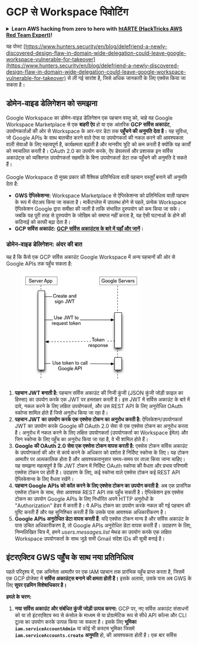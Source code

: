 # GCP से Workspace पिवोटिंग

<details>

<summary><strong>Learn AWS hacking from zero to hero with</strong> <a href="https://training.hacktricks.xyz/courses/arte"><strong>htARTE (HackTricks AWS Red Team Expert)</strong></a><strong>!</strong></summary>

HackTricks का समर्थन करने के अन्य तरीके:

* यदि आप अपनी **कंपनी का विज्ञापन HackTricks में देखना चाहते हैं** या **HackTricks को PDF में डाउनलोड करना चाहते हैं** तो [**सब्सक्रिप्शन प्लान्स**](https://github.com/sponsors/carlospolop) देखें!
* [**आधिकारिक PEASS & HackTricks स्वैग**](https://peass.creator-spring.com) प्राप्त करें
* [**The PEASS Family**](https://opensea.io/collection/the-peass-family) की खोज करें, हमारा विशेष [**NFTs**](https://opensea.io/collection/the-peass-family) संग्रह
* 💬 [**Discord group**](https://discord.gg/hRep4RUj7f) में **शामिल हों** या [**telegram group**](https://t.me/peass) में या **Twitter** 🐦 पर मुझे **फॉलो** करें [**@carlospolopm**](https://twitter.com/carlospolopm)**.**
* **HackTricks** के [**github repos**](https://github.com/carlospolop/hacktricks) और [**HackTricks Cloud**](https://github.com/carlospolop/hacktricks-cloud) में PRs सबमिट करके अपनी हैकिंग ट्रिक्स शेयर करें।

</details>

यह पोस्ट [https://www.hunters.security/en/blog/delefriend-a-newly-discovered-design-flaw-in-domain-wide-delegation-could-leave-google-workspace-vulnerable-for-takeover](https://www.hunters.security/en/blog/delefriend-a-newly-discovered-design-flaw-in-domain-wide-delegation-could-leave-google-workspace-vulnerable-for-takeover) से ली गई सारांश है, जिसे अधिक जानकारी के लिए एक्सेस किया जा सकता है।

## **डोमेन-वाइड डेलिगेशन को समझना**

Google Workspace का डोमेन-वाइड डेलिगेशन एक पहचान वस्तु को, चाहे वह Google Workspace Marketplace से एक **बाहरी ऐप** हो या एक आंतरिक **GCP सर्विस अकाउंट**, उपयोगकर्ताओं की ओर से Workspace के आर-पार डेटा तक **पहुँचने की अनुमति देता है**। यह सुविधा, जो Google APIs के साथ बातचीत करने वाले ऐप्स या उपयोगकर्ता की नकल करने की आवश्यकता वाली सेवाओं के लिए महत्वपूर्ण है, कार्यक्षमता बढ़ाती है और मानवीय त्रुटि को कम करती है क्योंकि यह कार्यों को स्वचालित करती है। OAuth 2.0 का उपयोग करके, ऐप डेवलपर्स और प्रशासक इन सर्विस अकाउंट्स को व्यक्तिगत उपयोगकर्ता सहमति के बिना उपयोगकर्ता डेटा तक पहुँचने की अनुमति दे सकते हैं।\
\
Google Workspace दो मुख्य प्रकार की वैश्विक प्रतिनिधित्व वाली पहचान वस्तुएँ बनाने की अनुमति देता है:

* **GWS ऐप्लिकेशन्स:** Workspace Marketplace से ऐप्लिकेशन्स को प्रतिनिधित्व वाली पहचान के रूप में सेटअप किया जा सकता है। मार्केटप्लेस में उपलब्ध होने से पहले, प्रत्येक Workspace ऐप्लिकेशन Google द्वारा समीक्षा की जाती है ताकि संभावित दुरुपयोग को कम किया जा सके। जबकि यह पूरी तरह से दुरुपयोग के जोखिम को समाप्त नहीं करता है, यह ऐसी घटनाओं के होने की कठिनाई को काफी बढ़ा देता है।
* **GCP सर्विस अकाउंट:** [**GCP सर्विस अकाउंट्स के बारे में यहाँ और जानें**](gcp-basic-information.md#service-accounts)।

### **डोमेन-वाइड डेलिगेशन: अंदर की बात**

यह है कि कैसे एक GCP सर्विस अकाउंट Google Workspace में अन्य पहचानों की ओर से Google APIs तक पहुँच सकता है:

<figure><img src="../../.gitbook/assets/image (11).png" alt=""><figcaption></figcaption></figure>

1. **पहचान JWT बनाती है:** पहचान सर्विस अकाउंट की निजी कुंजी (JSON कुंजी जोड़ी फ़ाइल का हिस्सा) का उपयोग करके एक JWT पर हस्ताक्षर करती है। इस JWT में सर्विस अकाउंट के बारे में दावे, नकल करने के लिए लक्षित उपयोगकर्ता, और उस REST API के लिए अनुरोधित OAuth स्कोप्स शामिल होते हैं जिसे अनुरोध किया जा रहा है।
2. **पहचान JWT का उपयोग करके एक एक्सेस टोकन का अनुरोध करती है:** ऐप्लिकेशन/उपयोगकर्ता JWT का उपयोग करके Google की OAuth 2.0 सेवा से एक एक्सेस टोकन का अनुरोध करता है। अनुरोध में नकल करने के लिए लक्षित उपयोगकर्ता (उपयोगकर्ता का Workspace ईमेल) और जिन स्कोप्स के लिए पहुँच का अनुरोध किया जा रहा है, वे भी शामिल होते हैं।
3. **Google की OAuth 2.0 सेवा एक एक्सेस टोकन वापस करती है:** एक्सेस टोकन सर्विस अकाउंट के उपयोगकर्ता की ओर से कार्य करने के अधिकार को दर्शाता है निर्दिष्ट स्कोप्स के लिए। यह टोकन आमतौर पर अल्पकालिक होता है और आवश्यकतानुसार समय-समय पर ताज़ा किया जाना चाहिए। यह समझना महत्वपूर्ण है कि JWT टोकन में निर्दिष्ट OAuth स्कोप्स की वैधता और प्रभाव परिणामी एक्सेस टोकन पर होती है। उदाहरण के लिए, कई स्कोप्स वाले एक्सेस टोकन कई REST API ऐप्लिकेशन्स के लिए वैधता रखेंगे।
4. **पहचान Google APIs को कॉल करने के लिए एक्सेस टोकन का उपयोग करती है**: अब एक प्रासंगिक एक्सेस टोकन के साथ, सेवा आवश्यक REST API तक पहुँच सकती है। ऐप्लिकेशन इस एक्सेस टोकन का उपयोग Google APIs के लिए निर्धारित अपने HTTP अनुरोधों के "Authorization" हेडर में करती है। ये APIs टोकन का उपयोग करके नकल की गई पहचान की पुष्टि करती हैं और यह सुनिश्चित करती हैं कि उसके पास आवश्यक अधिकारीकरण है।
5. **Google APIs अनुरोधित डेटा वापस करती हैं**: यदि एक्सेस टोकन मान्य है और सर्विस अकाउंट के पास उचित अधिकारीकरण है, तो Google APIs अनुरोधित डेटा वापस करती हैं। उदाहरण के लिए, निम्नलिखित चित्र में, हमने _users.messages.list_ मेथड का उपयोग करके एक लक्षित Workspace उपयोगकर्ता के साथ जुड़े सभी Gmail संदेश IDs की सूची बनाई है।

## इंटरएक्टिव GWS पहुँच के साथ नया प्रतिनिधित्व

पहले परिदृश्य में, एक अभिनेता आमतौर पर एक IAM पहचान तक प्रारंभिक पहुँच प्राप्त करता है, जिसमें एक GCP प्रोजेक्ट में **सर्विस अकाउंट्स बनाने की क्षमता होती है।** इसके अलावा, उसके पास अब GWS के लिए **सुपर एडमिन विशेषाधिकार है।**

**हमले के चरण:**

1. **नया सर्विस अकाउंट और संबंधित कुंजी जोड़ी उत्पन्न करना:** GCP पर, नए सर्विस अकाउंट संसाधनों को या तो इंटरएक्टिव रूप से कंसोल के माध्यम से या प्रोग्रामेटिक रूप से सीधे API कॉल्स और CLI टूल्स का उपयोग करके उत्पन्न किया जा सकता है। इसके लिए **भूमिका `iam.serviceAccountAdmin`** या कोई भी कस्टम भूमिका जिसमें **`iam.serviceAccounts.create`** **अनुमति** हो, की आवश्यकता होती है। एक बार सर्विस
